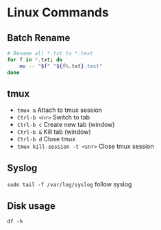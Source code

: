 # Linux Commands

## Batch Rename

```bash
# Rename all *.txt to *.text
for f in *.txt; do 
    mv -- "$f" "${f%.txt}.text"
done
```

## tmux

* `tmux a` Attach to tmux session
* `Ctrl-b <nr>` Switch to tab <nr>
* `Ctrl-b c` Create new tab (window)
* `Ctrl-b &` Kill tab (window)
* `Ctrl-b d` Close tmux
* `tmux kill-session -t <snr>` Close tmux session

## Syslog

`sudo tail -f /var/log/syslog` follow syslog

## Disk usage

`df -h`
